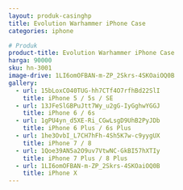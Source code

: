 ```yaml
---
layout: produk-casinghp
title: Evolution Warhammer iPhone Case
categories: iphone

# Produk
product-title: Evolution Warhammer iPhone Case
harga: 90000
sku: hn-3001
image-drive: 1LI6omOFBAN-m-ZP_2Skrs-4SKOaiOQ0B
gallery:
  - url: 15bLoxCO40TUG-hh7CTf4O7rfhBd22SlI
    title: iPhone 5 / 5s / SE
  - url: 13JFeSlGBPuJtt7Wy_u2gG-IyGghwYGGJ
    title: iPhone 6 / 6s
  - url: 1gPU4yn_d5XE-Ri_CGwLsgD9UhB2PyJDb
    title: iPhone 6 Plus / 6s Plus
  - url: 1he3OvbI_L7CH7hFh-4Sh5K7w-c9yygUX
    title: iPhone 7 / 8
  - url: 1Qoe39AN5a2O9uv7VtwNC-GkBI57hXTIy
    title: iPhone 7 Plus / 8 Plus
  - url: 1LI6omOFBAN-m-ZP_2Skrs-4SKOaiOQ0B
    title: iPhone X
---
```

